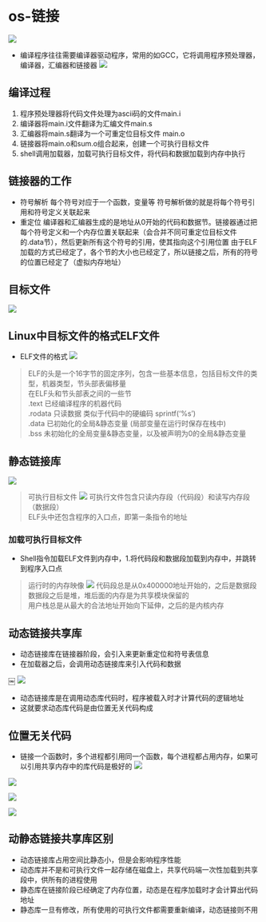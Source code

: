 # os-链接

![](/images/20190517152529386_1090812524.png)

* 编译程序往往需要编译器驱动程序，常用的如GCC，它将调用程序预处理器，编译器，汇编器和链接器
![](/images/20190517152740565_218196429.png)

## 编译过程
1. 程序预处理器将代码文件处理为ascii码的文件main.i
2. 编译器将main.i文件翻译为汇编文件main.s
3. 汇编器将main.s翻译为一个可重定位目标文件 main.o
4. 链接器将main.o和sum.o组合起来，创建一个可执行目标文件
5. shell调用加载器，加载可执行目标文件，将代码和数据加载到内存中执行

## 链接器的工作
- 符号解析
每个符号对应于一个函数，变量等 符号解析做的就是将每个符号引用和符号定义关联起来
- 重定位
编译器和汇编器生成的是地址从0开始的代码和数据节。链接器通过把每个符号定义和一个内存位置关联起来（会合并不同可重定位目标文件的.data节），然后更新所有这个符号的引用，使其指向这个引用位置
由于ELF加载的方式已经定了，各个节的大小也已经定了，所以链接之后，所有的符号的位置已经定了（虚拟内存地址）

## 目标文件
![](/images/20190517152807697_1472796774.png)

## Linux中目标文件的格式ELF文件
* ELF文件的格式
![](/images/20190517152824102_1398865296.png)
> ELF的头是一个16字节的固定序列，包含一些基本信息，包括目标文件的类型，机器类型，节头部表偏移量  
在ELF头和节头部表之间的一些节    
.text 已经编译程序的机器代码    
.rodata 只读数据 类似于代码中的硬编码 sprintf(‘%s’)    
.data 已初始化的全局&静态变量 (局部变量在运行时保存在栈中)    
.bss 未初始化的全局变量&静态变量，以及被声明为0的全局&静态变量    


## 静态链接库

![](/images/20190517153310801_1836563784.png)

> 可执行目标文件
![](/images/20190517153340571_1345059357.png)
可执行文件包含只读内存段（代码段）和读写内存段（数据段）    
ELF头中还包含程序的入口点，即第一条指令的地址    

### 加载可执行目标文件
* Shell指令加载ELF文件到内存中，1.将代码段和数据段加载到内存中，并跳转到程序入口点

> 运行时的内存映像
![](/images/20190517153400274_1999744777.png)
代码段总是从0x400000地址开始的，之后是数据段    
数据段之后是堆，堆后面的内存是为共享模块保留的    
用户栈总是从最大的合法地址开始向下延伸，之后的是内核内存    

## 动态链接共享库

* 动态链接库在链接器阶段，会引入来更新重定位和符号表信息
* 在加载器之后，会调用动态链接库来引入代码和数据

￼
![](/images/20190517153419409_1591391489.png)

* 动态链接库是在调用动态库代码时，程序被载入时才计算代码的逻辑地址
* 这就要求动态库代码是由位置无关代码构成

## 位置无关代码
* 链接一个函数时，多个进程都引用同一个函数，每个进程都占用内存，如果可以引用共享内存中的库代码是极好的
![](/images/20190517153506679_1755415885.png)

![](/images/20190517153529330_1144436709.png)

![](/images/20190517153544637_1684225631.png)

![](/images/20190517153603489_798229110.png)

## 动静态链接共享库区别
* 动态链接库占用空间比静态小，但是会影响程序性能
* 动态库并不是和可执行文件一起存储在磁盘上，共享代码端一次性加载到共享段中，供所有的进程使用
* 静态库在链接阶段已经确定了内存位置，动态是在程序加载时才会计算出代码地址
* 静态库一旦有修改，所有使用的可执行文件都需要重新编译，动态链接则不用
